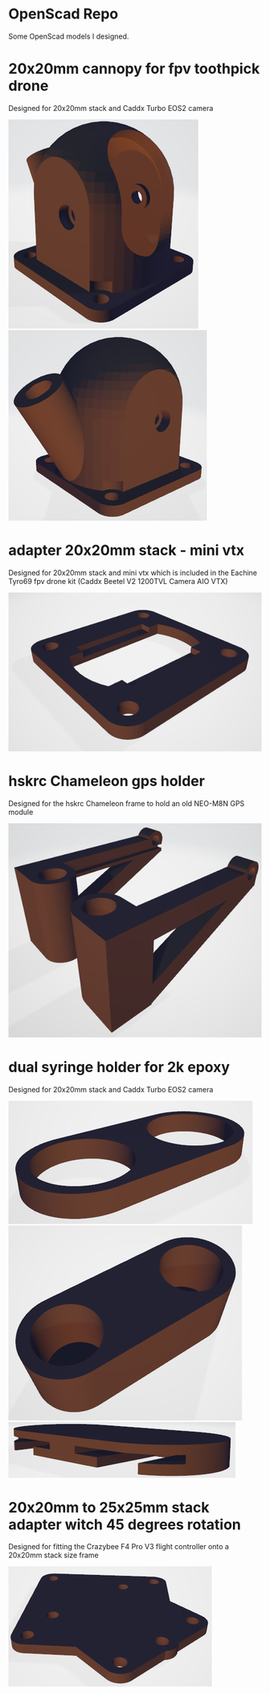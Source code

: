 # OpenScad Repo

Some OpenScad models I designed.

# 20x20mm cannopy for fpv toothpick drone

Designed for 20x20mm stack and Caddx Turbo EOS2 camera

![empty](https://github.com/MerzSebastian/OpenScad/blob/main/models/cannopy_20x20mm/cannopy_20x20mm.PNG)
![empty](https://github.com/MerzSebastian/OpenScad/blob/main/models/cannopy_20x20mm/cannopy_20x20mm_2.PNG)


# adapter 20x20mm stack - mini vtx 

Designed for 20x20mm stack and mini vtx which is included in the Eachine Tyro69 fpv drone kit (Caddx Beetel V2 1200TVL Camera AIO VTX)

![empty](https://github.com/MerzSebastian/OpenScad/blob/main/models/adapter_20mm_mini_vtx/adapter_20mm_mini_vtx.PNG)


# hskrc Chameleon gps holder

Designed for the hskrc Chameleon frame to hold an old NEO-M8N GPS module

![empty](https://github.com/MerzSebastian/OpenScad/blob/main/models/hskrc_chameleon_gps_holder/hskrc_chameleon_gps_holder.PNG)


# dual syringe holder for 2k epoxy

Designed for 20x20mm stack and Caddx Turbo EOS2 camera

![empty](https://github.com/MerzSebastian/OpenScad/blob/main/models/dual_syringe_holder/dual_syringe_holder_part_1.PNG)
![empty](https://github.com/MerzSebastian/OpenScad/blob/main/models/dual_syringe_holder/dual_syringe_holder_part_2.PNG)
![empty](https://github.com/MerzSebastian/OpenScad/blob/main/models/dual_syringe_holder/dual_syringe_holder_part_3.PNG)


# 20x20mm to 25x25mm stack adapter witch 45 degrees rotation

Designed for fitting the Crazybee F4 Pro V3 flight controller onto a 20x20mm stack size frame

![empty](https://github.com/MerzSebastian/OpenScad/blob/main/models/adapter_20mm_to_25mm_stack_45_degrees/adapter_20mm_to_25mm_stack_45_degrees.PNG)
